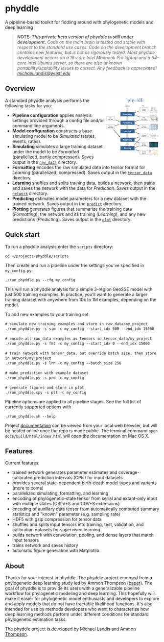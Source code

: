 # phyddle

A pipeline-based toolkit for fiddling around with phylogenetic models and deep learning 

> <b>NOTE: *This private beta version of phyddle is still under development.</b> Code on the main brain is tested and stable with respect to the standard use cases. Code on the development branch contains new features, but is not as rigorously tested. Most phyddle development occurs on a 16-core Intel Macbook Pro laptop and a 64-core Intel Ubuntu server, so there are also unknown portability/scalability issues to correct. Any feedback is appreciated! michael.landis@wustl.edu*


## Overview

<img align="right" src="https://github.com/landislab/landislab.github.io/blob/5bb4685a12ebf4c99dd773de6d87b44cc3c47090/assets/research/img/phyddle_pipeline.png?raw=true" width="35%">

A standard phyddle analysis performs the following tasks for you:

- **Pipeline configuration** applies analysis settings provided through a config file and/or command line arguments.
- **Model configuration** constructs a base simulating model to be *Simulated* (states, events, rates).
- **Simulating** simulates a large training dataset under the model to be *Formatted* (parallelized, partly compressed). Saves output in the [`raw_data`](workspace/raw_data) directory.
- **Formatting** encodes the raw simulated data into tensor format for *Learning* (parallelized, compressed). Saves output in the [`tensor_data`](workspace/tensor_data) directory.
- **Learning** shuffles and splits training data, builds a network, then trains and saves the network with the data for *Prediction*. Saves output in the [`network`](workspace/network) directory.
- **Predicting** estimates model parameters for a new dataset with the trained network. Saves output in the [`predict`](workspace/predict) directory.
- **Plotting** generates figures that summarize the training data (*Formatting*), the network and its training (*Learning*), and any new predictions (*Predicting*). Saves output in the [`plot`](workspace/plot) directory.



## Quick start

To run a phyddle analysis enter the `scripts` directory:
```shell
cd ~/projects/phyddle/scripts
```

Then create and run a pipeline under the settings you've specified in `my_config.py`:
```shell
./run_phyddle.py --cfg my_config
```

This will run a phyddle analysis for a simple 3-region GeoSSE model with just 500 training examples. In practice, you'll want to generate a larger training dataset with anywhere from 10k to 1M examples, depending on the model.

To add new examples to your training set
```shell
# simulate new training examples and store in raw_data/my_project
./run_phyddle.py -s sim -c my_config --start_idx 500 --end_idx 15000

# encode all raw_data examples as tensors in tensor_data/my_project
./run_phyddle.py -s fmt -c my_config --start_idx 0 --end_idx 15000

# train network with tensor_data, but override batch size, then store in network/my_project
./run_phyddle.py -s lrn -c my_config --batch_size 256

# make prediction with example dataset
./run_phyddle.py -s prd -c my_config

# generate figures and store in plot
./run_phyddle.spy -s plt -c my_config
```

Pipeline options are applied to all pipeline stages. See the full list of currently supported options with
```shell
./run_phyddle.sh --help
```

Project [documentation](docs/build/html/index.html) can be viewed from your local web browser, but will be hosted online once the repo is made public. The terminal command `open docs/build/html/index.html` will open the documentation on Mac OS X.

## Features

Current features:
- trained network generates parameter estimates and coverage-calibrated prediction intervals (CPIs) for input datasets
- provides several state-dependent birth-death model types and variants (more to come)
- parallelized simulating, formatting, and learning
- encoding of phylogenetic-state tensor from serial and extant-only input with multiple states (CBLV+S and CDV+S extensions)
- encoding of auxiliary data tensor from automatically computed summary statistics and "known" parameter (e.g. sampling rate)
- HDF5 with gzip compression for tensor data
- shuffles and splits input tensors into training, test, validation, and calibration datasets for supervised learning
- builds network with convolution, pooling, and dense layers that match input tensors
- trains network and saves history
- automatic figure generation with Matplotlib

## About
Thanks for your interest in phyddle. The phyddle project emerged from a phylogenetic deep learning study led by Ammon Thompson ([paper](https://www.biorxiv.org/content/10.1101/2023.02.08.527714v2)). The goal of phyddle is to provide its users with a generalizable pipeline workflow for phylogenetic modeling and deep learning. This hopefully will make it easier for phylogenetic model enthusiasts and developers to explore and apply models that do not have tractable likelihood functions. It's also intended for use by methods developers who want to characterize how deep learning methods perform under different conditions for standard phylogenetic estimation tasks.

The phyddle project is developed by [Michael Landis](https://landislab.org) and [Ammon Thompson](https://scholar.google.com/citations?user=_EpmmTwAAAAJ&hl=en&oi=ao).

